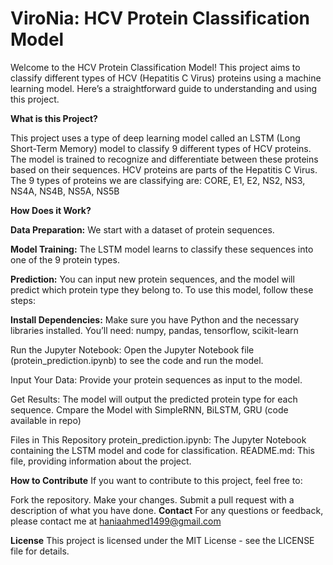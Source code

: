 # ViroNia: HCV Protein Classification Model
Welcome to the HCV Protein Classification Model! This project aims to classify different types of HCV (Hepatitis C Virus) proteins using a machine learning model. Here’s a straightforward guide to understanding and using this project.

**What is this Project?**

This project uses a type of deep learning model called an LSTM (Long Short-Term Memory) model to classify 9 different types of HCV proteins. The model is trained to recognize and differentiate between these proteins based on their sequences.
HCV proteins are parts of the Hepatitis C Virus. The 9 types of proteins we are classifying are:
CORE, E1, E2, NS2, NS3, NS4A, NS4B, NS5A, NS5B

**How Does it Work?**

**Data Preparation:**
We start with a dataset of protein sequences.

**Model Training:** 
The LSTM model learns to classify these sequences into one of the 9 protein types.

**Prediction:** 
You can input new protein sequences, and the model will predict which protein type they belong to.
To use this model, follow these steps:

**Install Dependencies:** Make sure you have Python and the necessary libraries installed. You’ll need: numpy, pandas, tensorflow, scikit-learn

Run the Jupyter Notebook: Open the Jupyter Notebook file (protein_prediction.ipynb) to see the code and run the model.

Input Your Data: Provide your protein sequences as input to the model.

Get Results: The model will output the predicted protein type for each sequence.
Cmpare the Model with SimpleRNN, BiLSTM, GRU (code available in repo)

Files in This Repository
protein_prediction.ipynb: The Jupyter Notebook containing the LSTM model and code for classification.
README.md: This file, providing information about the project.

**How to Contribute**
If you want to contribute to this project, feel free to:

Fork the repository.
Make your changes.
Submit a pull request with a description of what you have done.
**Contact**
For any questions or feedback, please contact me at haniaahmed1499@gmail.com

**License**
This project is licensed under the MIT License - see the LICENSE file for details.
